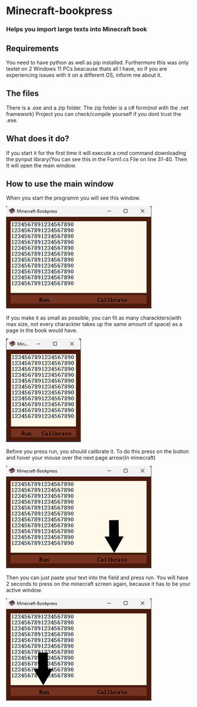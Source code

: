 # Minecraft-bookpress
### Helps you import large texts into Minecraft book


## Requirements
You need to have python as well as pip installed. Furthermore this was only testet on 2 Windows 11 PCs beacause thats all I have, so if you are experiencing issues with it on a different OS, inform me about it.

## The files
There is a .exe and a zip folder. The zip folder is a c# form(not with the .net framework) Project you can check/compile yourself if you dont trust the .exe.

## What does it do? 
If you start it for the first time it will execute a cmd command downloading the pynput library(You can see this in the Form1.cs File on line 31-40.
Then It will open the main window.

## How to use the main window
When you start the programm you will see this window.

![plot](https://github.com/sudodepresion/Minecraft-bookpress/blob/main/on-start.png?raw=true)


If you make it as small as possible, you can fit as many charackters(with max size, not every charackter takes up the same amount of space)
as a page in the book would have.

![plot](https://github.com/sudodepresion/Minecraft-bookpress/blob/main/minimal-size.png?raw=true)


Before you press run, you should calibrate it. To do this press on the button and hover your mouse over the next page arrow(In minecraft)

![plot](https://github.com/sudodepresion/Minecraft-bookpress/blob/main/showcase1.png?raw=true)


Then you can just paste your text into the field and press run. You will have 2 seconds to press on the minecraft screen again,
because it has to be your active window.

![plot](https://github.com/sudodepresion/Minecraft-bookpress/blob/main/showcase2.png?raw=true)
